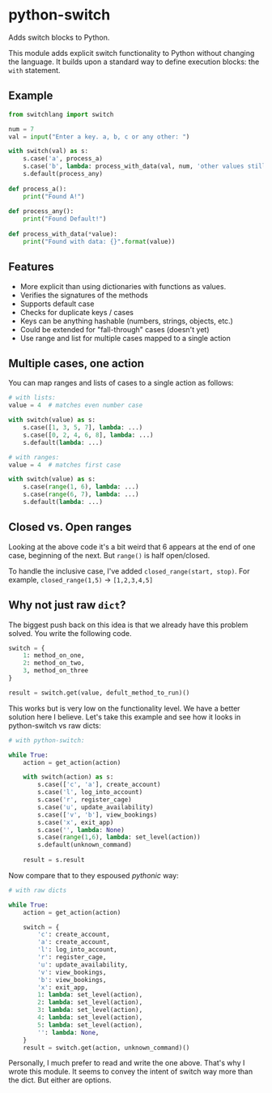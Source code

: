 # python-switch

Adds switch blocks to Python.

This module adds explicit switch functionality to Python 
without changing the language. It builds upon a standard
way to define execution blocks: the `with` statement.

## Example

```python
from switchlang import switch

num = 7
val = input("Enter a key. a, b, c or any other: ")

with switch(val) as s:
    s.case('a', process_a)
    s.case('b', lambda: process_with_data(val, num, 'other values still'))
    s.default(process_any)
    
def process_a():
    print("Found A!")
    
def process_any():
    print("Found Default!")
    
def process_with_data(*value):
    print("Found with data: {}".format(value))
``` 

## Features

* More explicit than using dictionaries with functions as values.
* Verifies the signatures of the methods
* Supports default case
* Checks for duplicate keys / cases
* Keys can be anything hashable (numbers, strings, objects, etc.)
* Could be extended for "fall-through" cases (doesn't yet)
* Use range and list for multiple cases mapped to a single action

## Multiple cases, one action

You can map ranges and lists of cases to a single action as follows:

```python
# with lists:
value = 4  # matches even number case

with switch(value) as s:
    s.case([1, 3, 5, 7], lambda: ...)
    s.case([0, 2, 4, 6, 8], lambda: ...)
    s.default(lambda: ...)
```

```python
# with ranges:
value = 4  # matches first case

with switch(value) as s:
    s.case(range(1, 6), lambda: ...)
    s.case(range(6, 7), lambda: ...)
    s.default(lambda: ...)
```

## Closed vs. Open ranges

Looking at the above code it's a bit weird that 6 appears 
at the end of one case, beginning of the next. But `range()` is
half open/closed. 

To handle the inclusive case, I've added `closed_range(start, stop)`.
For example, `closed_range(1,5)` -> `[1,2,3,4,5]` 

## Why not just raw `dict`?

The biggest push back on this idea is that we already have this problem solved.
You write the following code.

```python
switch = {
    1: method_on_one,
    2: method_on_two,
    3, method_on_three
}

result = switch.get(value, defult_method_to_run)()
```

This works but is very low on the functionality level. We have a better solution here 
I believe. Let's take this example and see how it looks in python-switch vs raw dicts:

```python
# with python-switch:

while True:
    action = get_action(action)

    with switch(action) as s:
        s.case(['c', 'a'], create_account)
        s.case('l', log_into_account)
        s.case('r', register_cage)
        s.case('u', update_availability)
        s.case(['v', 'b'], view_bookings)
        s.case('x', exit_app)
        s.case('', lambda: None)
        s.case(range(1,6), lambda: set_level(action))
        s.default(unknown_command)
    
    result = s.result
```

Now compare that to they espoused *pythonic* way:

```python
# with raw dicts

while True:
    action = get_action(action)

    switch = {
        'c': create_account,
        'a': create_account,
        'l': log_into_account,
        'r': register_cage,
        'u': update_availability,
        'v': view_bookings,
        'b': view_bookings,
        'x': exit_app,
        1: lambda: set_level(action),
        2: lambda: set_level(action),
        3: lambda: set_level(action),
        4: lambda: set_level(action),
        5: lambda: set_level(action),
        '': lambda: None,
    }
    result = switch.get(action, unknown_command)()
```

Personally, I much prefer to read and write the one above. That's why I wrote this module.
It seems to convey the intent of switch way more than the dict. But either are options.